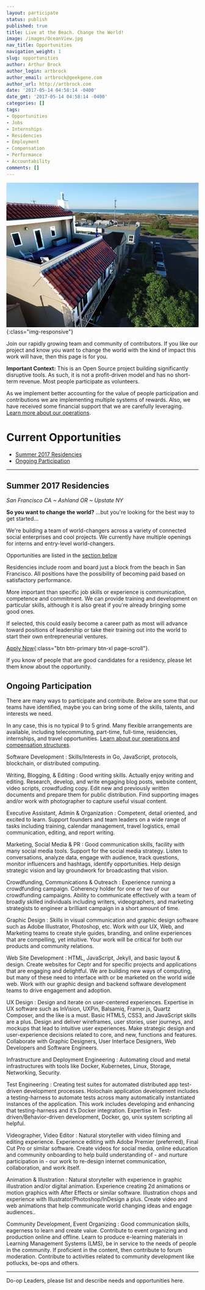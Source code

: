 ```yaml
---
layout: participate
status: publish
published: true
title: Live at the Beach. Change the World!
image: /images/OceanView.jpg
nav_title: Opportunities
navigation_weight: 1
slug: opportunities
author: Arthur Brock
author_login: artbrock
author_email: artbrock@geekgene.com
author_url: http://artbrock.com
date: '2017-05-14 04:58:14 -0400'
date_gmt: '2017-05-14 04:58:14 -0400'
categories: []
tags:
- Opportunities
- Jobs
- Internships
- Residencies
- Employment
- Compensation
- Performance
- Accountability
comments: []
---
```


<div class="col-md-8" markdown="1">

![Residency House](/images/OceanView.jpg){:class="img-responsive"}

Join our rapidly growing team and community of contributors. If you like our project and know you want to change the world with the kind of impact this work will have, then this page is for you.

**Important Context:** This is an Open Source project building significantly disruptive tools. As such, it is not a profit-driven model and has no short-term revenue. Most people participate as volunteers.

As we implement better accounting for the value of people participation and contributions we are implementing multiple systems of rewards. Also, we have received some financial support that we are carefully leveraging. [Learn more about our operations](/participate/operations).

# Current Opportunities

<!-- toc orderedList:0 depthFrom:2 depthTo:6 -->

* [Summer 2017 Residencies](#summer-2017-residencies)
* [Ongoing Participation](#ongoing-participation)

<!-- tocstop -->

---

## Summer 2017 Residencies

*San Francisco CA ~ Ashland OR ~ Upstate NY*

**So you want to change the world?** ...but you're looking for the best way to get started...

We're building a team of world-changers across a variety of connected social enterprises and cool projects. We currently have multiple openings for interns and entry-level world-changers.

Opportunities are listed in the [section below](#ongoing-partication)

Residencies include room and board just a block from the beach in San Francisco. All positions have the possibility of becoming paid based on satisfactory performance.

More important than specific job skills or experience is communication, competence and commitment. We can provide training and development on particular skills, although it is also great if you're already bringing some good ones.

If selected, this could easily become a career path as most will advance toward positions of leadership or take their training out into the world to start their own entrepreneurial ventures.

[Apply Now](https://docs.google.com/forms/d/e/1FAIpQLScRsdhzd1Wkfe0GA0_gfyJiuZ6bVUust5uLkZqDNeeO8G2wNg/viewform?usp=sf_link){:class="btn btn-primary btn-xl page-scroll"}.

If you know of people that are good candidates for a residency, please let them know about the opportunity.

## Ongoing Participation

There are many ways to participate and contribute. Below are some that our teams have identified, maybe you can bring some of the skills, talents, and interests we need.

In any case, this is no typical 9 to 5 grind. Many flexible arrangements are available, including telecommuting, part-time, full-time, residencies, internships, and travel opportunities.  [Learn about our operations and compensation structures](/participate/operations).


Software Development
: Skills/Interests in Go, JavaScript, protocols,  blockchain, or distributed computing.

Writing, Blogging, & Editing
 : Good writing skills. Actually enjoy writing and editing. Research, develop, and write engaging blog posts, website content, video scripts, crowdfuding copy. Edit new and previously written documents and prepare them for public distribution. Find supporting images and/or work with photographer to capture useful visual content.

Executive Assistant, Admin & Organization
 : Competent, detail oriented, and excited to learn. Support founders and team leaders on a wide range of tasks including training, calendar management, travel logistics, email communication, editing, and report writing.

Marketing, Social Media & PR
 : Good communication skills, facility with many social media tools. Support for the social media strategy. Listen to conversations, analyze data, engage with audience, track questions, monitor influencers and hashtags, identify opportunities. Help design strategic vision and lay groundwork for broadcasting that vision.

Crowdfunding, Communications & Outreach
  : Experience running a crowdfunding campaign. Coherency holder for one or two of our crowdfunding campaigns. Ability to communicate effectively with a team of broadly skilled individuals including writers, videographers, and marketing strategists to engineer a brilliant campaign in a short amount of time.

Graphic Design
  : Skills in visual communication and graphic design software such as Adobe Illustrator, Photoshop, etc. Work with our UX, Web, and Marketing teams to create style guides, branding, and online experiences that are compelling, yet intuitive. Your work will be critical for both our products and community relations.

Web Site Development
 : HTML, JavaScript, Jekyll, and basic layout & design. Create websites for Ceptr and for specific projects and applications that are engaging and delightful. We are building new ways of computing, but many of these need to interface with or be marketed on the world wide web. Work with our graphic design and backend software development teams to drive engagement and adoption.

UX Design
 : Design and iterate on user-centered experiences. Expertise in UX software such as InVision, UXPin, Balsamiq, Framer.js, Quartz Composer, and the like is a must. Basic HTML5, CSS3, and JavaScript skills are a plus. Design and deliver wireframes, user stories, user journeys, and mockups that lead to intuitive user experiences. Make strategic design and user-experience decisions related to core, and new, functions and features. Collaborate with Graphic Designers, User Interface Designers, Web Developers and Software Engineers.

Infrastructure and Deployment Engineering
 : Automating cloud and metal infrastructures with tools like Docker, Kubernetes, Linux, Storage, Networking, Security.

 Test Engineering
  : Creating test suites for automated distributed app test-driven development processes. Holochain application development includes a testing-harness to automate tests across many automatically instantiated instances of the application. This work includes developing and enhancing that testing-harness and it’s Docker integration. Expertise in Test-driven/Behavior-driven development, Docker, go, unix system scripting all helpful.


Videographer, Video Editor
 : Natural storyteller with video filming and editing experience. Experience editing with Adobe Premier (preferred), Final Cut Pro or similar software. Create videos for social media, online education and community onboarding to help build understanding of - and nurture participation in - our work to re-design internet communication, collaboration, and work itself.

Animation & Illustration
 : Natural storyteller with experience in graphic illustration and/or digital animation. Experience creating 2d animations or motion graphics with After Effects or similar software. Illustration chops and experience with Illustrator/Photoshop/InDesign a plus. Create video and web animations that help communicate world changing ideas and engage audiences..

Community Development, Event Organizing
 : Good communication skills, eagerness to learn and create value. Contribute to event organizing and production online and offline. Learn to produce e-learning materials in Learning Management Systems (LMS), be in service to the needs of people in the community. If proficient in the content, then contribute to forum moderation. Contribute to activities related to community development like potlucks, be-ops and others.

---
Do-op Leaders, please list and describe needs and opportunities here.

</div>
<style>
dt {margin-top: 12px;}
</style>

